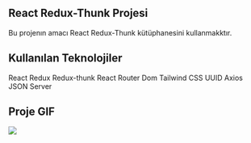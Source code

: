 ## React Redux-Thunk Projesi

Bu projenın amacı React Redux-Thunk kütüphanesini kullanmakktır.

## Kullanılan Teknolojiler

React
Redux
Redux-thunk
React Router Dom
Tailwind CSS
UUID
Axios
JSON Server

## Proje GIF

![](./src/assets/thunksepeti.gif)

